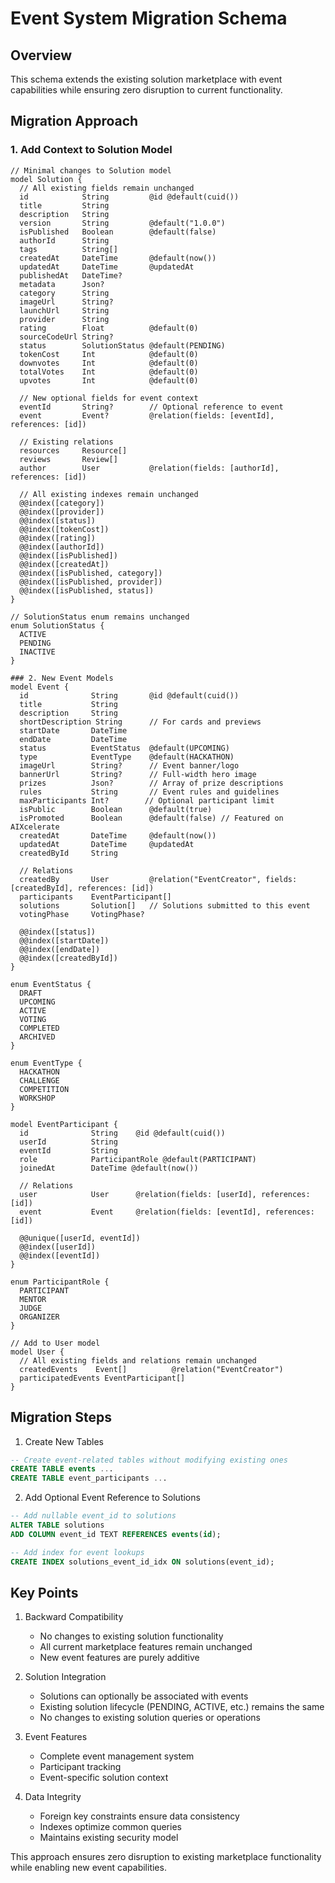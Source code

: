 # Event System Migration Schema

## Overview
This schema extends the existing solution marketplace with event capabilities while ensuring zero disruption to current functionality.

## Migration Approach

### 1. Add Context to Solution Model
```prisma
// Minimal changes to Solution model
model Solution {
  // All existing fields remain unchanged
  id            String         @id @default(cuid())
  title         String
  description   String
  version       String         @default("1.0.0")
  isPublished   Boolean        @default(false)
  authorId      String
  tags          String[]
  createdAt     DateTime       @default(now())
  updatedAt     DateTime       @updatedAt
  publishedAt   DateTime?
  metadata      Json?
  category      String
  imageUrl      String?
  launchUrl     String
  provider      String
  rating        Float          @default(0)
  sourceCodeUrl String?
  status        SolutionStatus @default(PENDING)
  tokenCost     Int            @default(0)
  downvotes     Int            @default(0)
  totalVotes    Int            @default(0)
  upvotes       Int            @default(0)
  
  // New optional fields for event context
  eventId       String?        // Optional reference to event
  event         Event?         @relation(fields: [eventId], references: [id])
  
  // Existing relations
  resources     Resource[]
  reviews       Review[]
  author        User           @relation(fields: [authorId], references: [id])

  // All existing indexes remain unchanged
  @@index([category])
  @@index([provider])
  @@index([status])
  @@index([tokenCost])
  @@index([rating])
  @@index([authorId])
  @@index([isPublished])
  @@index([createdAt])
  @@index([isPublished, category])
  @@index([isPublished, provider])
  @@index([isPublished, status])
}

// SolutionStatus enum remains unchanged
enum SolutionStatus {
  ACTIVE
  PENDING
  INACTIVE
}

### 2. New Event Models
model Event {
  id              String       @id @default(cuid())
  title           String
  description     String
  shortDescription String      // For cards and previews
  startDate       DateTime
  endDate         DateTime
  status          EventStatus  @default(UPCOMING)
  type            EventType    @default(HACKATHON)
  imageUrl        String?      // Event banner/logo
  bannerUrl       String?      // Full-width hero image
  prizes          Json?        // Array of prize descriptions
  rules           String       // Event rules and guidelines
  maxParticipants Int?        // Optional participant limit
  isPublic        Boolean      @default(true)
  isPromoted      Boolean      @default(false) // Featured on AIXcelerate
  createdAt       DateTime     @default(now())
  updatedAt       DateTime     @updatedAt
  createdById     String
  
  // Relations
  createdBy       User         @relation("EventCreator", fields: [createdById], references: [id])
  participants    EventParticipant[]
  solutions       Solution[]   // Solutions submitted to this event
  votingPhase     VotingPhase?

  @@index([status])
  @@index([startDate])
  @@index([endDate])
  @@index([createdById])
}

enum EventStatus {
  DRAFT
  UPCOMING
  ACTIVE
  VOTING
  COMPLETED
  ARCHIVED
}

enum EventType {
  HACKATHON
  CHALLENGE
  COMPETITION
  WORKSHOP
}

model EventParticipant {
  id              String    @id @default(cuid())
  userId          String
  eventId         String
  role            ParticipantRole @default(PARTICIPANT)
  joinedAt        DateTime @default(now())
  
  // Relations
  user            User      @relation(fields: [userId], references: [id])
  event           Event     @relation(fields: [eventId], references: [id])
  
  @@unique([userId, eventId])
  @@index([userId])
  @@index([eventId])
}

enum ParticipantRole {
  PARTICIPANT
  MENTOR
  JUDGE
  ORGANIZER
}

// Add to User model
model User {
  // All existing fields and relations remain unchanged
  createdEvents    Event[]          @relation("EventCreator")
  participatedEvents EventParticipant[]
}
```

## Migration Steps

1. Create New Tables
```sql
-- Create event-related tables without modifying existing ones
CREATE TABLE events ...
CREATE TABLE event_participants ...
```

2. Add Optional Event Reference to Solutions
```sql
-- Add nullable event_id to solutions
ALTER TABLE solutions 
ADD COLUMN event_id TEXT REFERENCES events(id);

-- Add index for event lookups
CREATE INDEX solutions_event_id_idx ON solutions(event_id);
```

## Key Points

1. Backward Compatibility
   - No changes to existing solution functionality
   - All current marketplace features remain unchanged
   - New event features are purely additive

2. Solution Integration
   - Solutions can optionally be associated with events
   - Existing solution lifecycle (PENDING, ACTIVE, etc.) remains the same
   - No changes to existing solution queries or operations

3. Event Features
   - Complete event management system
   - Participant tracking
   - Event-specific solution context

4. Data Integrity
   - Foreign key constraints ensure data consistency
   - Indexes optimize common queries
   - Maintains existing security model

This approach ensures zero disruption to existing marketplace functionality while enabling new event capabilities.